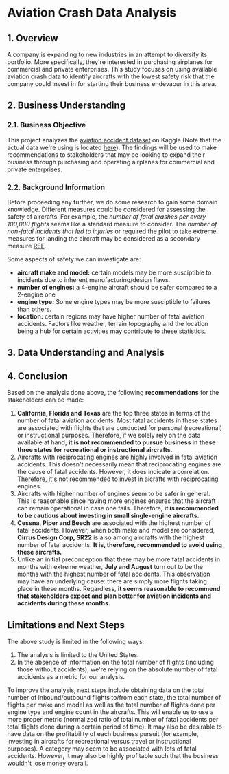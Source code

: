 # Aviation Crash Data Analysis

## 1. Overview
A company is expanding to new industries in an attempt to diversify its portfolio. More specifically, they're interested in purchasing airplanes for commercial and private enterprises. This study focuses on using available aviation crash data to identify aircrafts with the lowest safety risk that the company could invest in for starting their business endevaour in this area. 

## 2. Business Understanding
### 2.1. Business Objective
This project analyzes the [aviation accident dataset](https://www.kaggle.com/datasets/khsamaha/aviation-accident-database-synopses) on Kaggle (Note that the actual data we're using is located [here](https://github.com/learn-co-curriculum/dsc-phase-1-project-v3/tree/master/data)). The findings will be used to make recommendations to stakeholders that may be looking to expand their business through purchasing and operating airplanes for commercial and private enterprises. 

### 2.2. Background Information
Before proceeding any further, we do some research to gain some domain knowledge. Different measures could be considered for assessing the safety of aircrafts. For example, the *number of fatal crashes per every 100,000 flights* seems like a standard measure to consider. The *number of non-fatal incidents that led to injuries* or required the pilot to take extreme measures for landing the aircraft may be considered as a secondary measure [REF](https://assets.performance.gov/APG/files/2023/june/FY2023_June_DOT_Progress_Aviation_Safety.pdf).

Some aspects of safety we can investigate are: 
- **aircraft make and model:** certain models may be more susciptible to incidents due to inherent manufacturing/design flaws.
- **number of engines:** a 4-engine aircraft should be safer compared to a 2-engine one
- **engine type:** Some engine types may be more susciptible to failures than others.  
- **location:** certain regions may have higher number of fatal aviation accidents. Factors like weather, terrain topography and the location being a hub for certain activities may contribute to these statistics. 

## 3. Data Understanding and Analysis

## 4. Conclusion
Based on the analysis done above, the following **recommendations** for the stakeholders can be made: 
1. **California, Florida and Texas** are the top three states in terms of the number of fatal aviation accidents. Most fatal accidents in these states are associated with flights that are conducted for personal (recreational) or instructional purposes. Therefore, if we solely rely on the data available at hand, **it is not recommended to pursue business in these three states for recreational or instructional aircrafts**.  
2. Aircrafts with reciprocating engines are highly involved in fatal aviation accidents. This doesn't necessarily mean that reciprocating engines are the cause of fatal accidents. However, it does indicate a correlation. Therefore, it's not recommended to invest in aicrafts with reciprocating engines.
3. Aircrafts with higher number of engines seem to be safer in general. This is reasonable since having more engines ensures that the aircraft can remain operational in case one fails. Therefore, **it is recommended to be cautious about investing in small single-engine aircrafts.** 
4. **Cessna, Piper and Beech** are associated with the highest number of fatal accidents. However, when both make and model are considered, **Cirrus Design Corp, SR22** is also among aircrafts with the highest number of fatal accidents. **It is, therefore, recommended to avoid using these aircrafts.** 
5. Unlike an initial preconception that there may be more fatal accidents in months with extreme weather, **July and August** turn out to be the months with the highest number of fatal accidents. This observation may have an underlying cause: there are simply more flights taking place in these months. Regardless, **it seems reasonable to recommend that stakeholders expect and plan better for aviation incidents and accidents during these months.** 

## Limitations and Next Steps
The above study is limited in the following ways:
1. The analysis is limited to the United States.
2. In the absence of information on the total number of flights (including those without accidents), we're relying on the absolute number of fatal accidents as a metric for our analysis.

To improve the analysis, next steps include obtaining data on the total number of inbound/outbound flights to/from each state, the total number of flights per make and model as well as the total number of flights done per engine type and engine count in the aircrafts. This will enable us to use a more proper metric (normalized ratio of total number of fatal accidents per total flights done during a certain period of time). It may also be desirable to have data on the profitability of each business pursuit (for example, investing in aircrafts for recreational versus travel or instructional purposes). A category may seem to be associated with lots of fatal accidents. However, it may also be highly profitable such that the business wouldn't lose money overall. 
